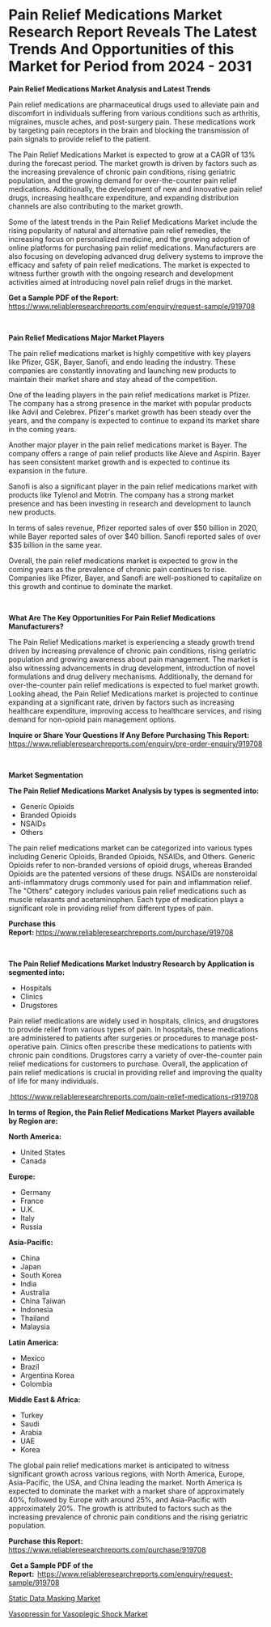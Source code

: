 <p><h1>Pain Relief Medications Market Research Report Reveals The Latest Trends And Opportunities of this Market for Period from 2024 - 2031</h1></p><p><strong>Pain Relief Medications Market Analysis and Latest Trends</strong></p>
<p><p>Pain relief medications are pharmaceutical drugs used to alleviate pain and discomfort in individuals suffering from various conditions such as arthritis, migraines, muscle aches, and post-surgery pain. These medications work by targeting pain receptors in the brain and blocking the transmission of pain signals to provide relief to the patient.</p><p>The Pain Relief Medications Market is expected to grow at a CAGR of 13% during the forecast period. The market growth is driven by factors such as the increasing prevalence of chronic pain conditions, rising geriatric population, and the growing demand for over-the-counter pain relief medications. Additionally, the development of new and innovative pain relief drugs, increasing healthcare expenditure, and expanding distribution channels are also contributing to the market growth.</p><p>Some of the latest trends in the Pain Relief Medications Market include the rising popularity of natural and alternative pain relief remedies, the increasing focus on personalized medicine, and the growing adoption of online platforms for purchasing pain relief medications. Manufacturers are also focusing on developing advanced drug delivery systems to improve the efficacy and safety of pain relief medications. The market is expected to witness further growth with the ongoing research and development activities aimed at introducing novel pain relief drugs in the market.</p></p>
<p><strong>Get a Sample PDF of the Report:&nbsp;</strong> <a href="https://www.reliableresearchreports.com/enquiry/request-sample/919708">https://www.reliableresearchreports.com/enquiry/request-sample/919708</a></p>
<p>&nbsp;</p>
<p><strong>Pain Relief Medications Major Market Players</strong></p>
<p><p>The pain relief medications market is highly competitive with key players like Pfizer, GSK, Bayer, Sanofi, and endo leading the industry. These companies are constantly innovating and launching new products to maintain their market share and stay ahead of the competition. </p><p>One of the leading players in the pain relief medications market is Pfizer. The company has a strong presence in the market with popular products like Advil and Celebrex. Pfizer's market growth has been steady over the years, and the company is expected to continue to expand its market share in the coming years.</p><p>Another major player in the pain relief medications market is Bayer. The company offers a range of pain relief products like Aleve and Aspirin. Bayer has seen consistent market growth and is expected to continue its expansion in the future.</p><p>Sanofi is also a significant player in the pain relief medications market with products like Tylenol and Motrin. The company has a strong market presence and has been investing in research and development to launch new products.</p><p>In terms of sales revenue, Pfizer reported sales of over $50 billion in 2020, while Bayer reported sales of over $40 billion. Sanofi reported sales of over $35 billion in the same year.</p><p>Overall, the pain relief medications market is expected to grow in the coming years as the prevalence of chronic pain continues to rise. Companies like Pfizer, Bayer, and Sanofi are well-positioned to capitalize on this growth and continue to dominate the market.</p></p>
<p>&nbsp;</p>
<p><strong>What Are The Key Opportunities For Pain Relief Medications Manufacturers?</strong></p>
<p><p>The Pain Relief Medications market is experiencing a steady growth trend driven by increasing prevalence of chronic pain conditions, rising geriatric population and growing awareness about pain management. The market is also witnessing advancements in drug development, introduction of novel formulations and drug delivery mechanisms. Additionally, the demand for over-the-counter pain relief medications is expected to fuel market growth. Looking ahead, the Pain Relief Medications market is projected to continue expanding at a significant rate, driven by factors such as increasing healthcare expenditure, improving access to healthcare services, and rising demand for non-opioid pain management options.</p></p>
<p><strong>Inquire or Share Your Questions If Any Before Purchasing This Report:</strong> <a href="https://www.reliableresearchreports.com/enquiry/pre-order-enquiry/919708">https://www.reliableresearchreports.com/enquiry/pre-order-enquiry/919708</a></p>
<p>&nbsp;</p>
<p><strong>Market Segmentation</strong></p>
<p><strong>The Pain Relief Medications Market Analysis by types is segmented into:</strong></p>
<p><ul><li>Generic Opioids</li><li>Branded Opioids</li><li>NSAIDs</li><li>Others</li></ul></p>
<p><p>The pain relief medications market can be categorized into various types including Generic Opioids, Branded Opioids, NSAIDs, and Others. Generic Opioids refer to non-branded versions of opioid drugs, whereas Branded Opioids are the patented versions of these drugs. NSAIDs are nonsteroidal anti-inflammatory drugs commonly used for pain and inflammation relief. The "Others" category includes various pain relief medications such as muscle relaxants and acetaminophen. Each type of medication plays a significant role in providing relief from different types of pain.</p></p>
<p><strong>Purchase this Report:&nbsp;</strong><a href="https://www.reliableresearchreports.com/purchase/919708">https://www.reliableresearchreports.com/purchase/919708</a></p>
<p>&nbsp;</p>
<p><strong>The Pain Relief Medications Market Industry Research by Application is segmented into:</strong></p>
<p><ul><li>Hospitals</li><li>Clinics</li><li>Drugstores</li></ul></p>
<p><p>Pain relief medications are widely used in hospitals, clinics, and drugstores to provide relief from various types of pain. In hospitals, these medications are administered to patients after surgeries or procedures to manage post-operative pain. Clinics often prescribe these medications to patients with chronic pain conditions. Drugstores carry a variety of over-the-counter pain relief medications for customers to purchase. Overall, the application of pain relief medications is crucial in providing relief and improving the quality of life for many individuals.</p></p>
<p><a href="https://www.reliableresearchreports.com/pain-relief-medications-r919708">&nbsp;https://www.reliableresearchreports.com/pain-relief-medications-r919708</a></p>
<p><strong>In terms of Region, the Pain Relief Medications Market Players available by Region are:</strong></p>
<p>
    <p> <strong> North America: </strong>
        <ul>
            <li>United States</li>
            <li>Canada</li>
        </ul>
        </p> 
    <p> <strong> Europe: </strong>
        <ul>
            <li>Germany</li>
            <li>France</li>
            <li>U.K.</li>
            <li>Italy</li>
            <li>Russia</li>
        </ul>
        </p> 
    <p> <strong> Asia-Pacific: </strong>
        <ul>
            <li>China</li>
            <li>Japan</li>
            <li>South Korea</li>
            <li>India</li>
            <li>Australia</li>
            <li>China Taiwan</li>
            <li>Indonesia</li>
            <li>Thailand</li>
            <li>Malaysia</li>
        </ul>
        </p> 
    <p> <strong> Latin America: </strong>
        <ul>
            <li>Mexico</li>
            <li>Brazil</li>
            <li>Argentina Korea</li>
            <li>Colombia</li>
        </ul>
        </p> 
    <p> <strong> Middle East & Africa: </strong>
        <ul>
            <li>Turkey</li>
            <li>Saudi</li>
            <li>Arabia</li>
            <li>UAE</li>
            <li>Korea</li>
        </ul>
    </p>
    </p>
<p><p>The global pain relief medications market is anticipated to witness significant growth across various regions, with North America, Europe, Asia-Pacific, the USA, and China leading the market. North America is expected to dominate the market with a market share of approximately 40%, followed by Europe with around 25%, and Asia-Pacific with approximately 20%. The growth is attributed to factors such as the increasing prevalence of chronic pain conditions and the rising geriatric population.</p></p>
<p><strong>Purchase this Report: </strong><a href="https://www.reliableresearchreports.com/purchase/919708">https://www.reliableresearchreports.com/purchase/919708</a></p>
<p>&nbsp;<strong>Get a Sample PDF of the Report:&nbsp;&nbsp;</strong><a href="https://www.reliableresearchreports.com/enquiry/request-sample/919708">https://www.reliableresearchreports.com/enquiry/request-sample/919708</a></p>
<p><strong></strong></p>
<p><p><a href="https://github.com/brenzgnarento/Market-Research-Report-List-2/blob/main/static-data-masking-market.md">Static Data Masking Market</a></p><p><a href="https://github.com/MyrtisWest1/Market-Research-Report-List-1/blob/main/vasopressin-for-vasoplegic-shock-market.md">Vasopressin for Vasoplegic Shock Market</a></p></p>